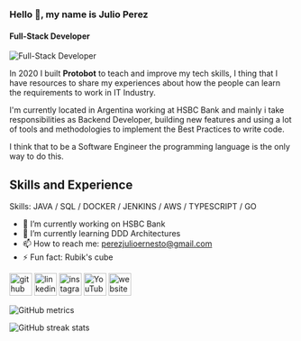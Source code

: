 ### Hello 👋, my name is Julio Perez
#### Full-Stack Developer
![Full-Stack Developer](https://i.imgur.com/K01zeD9.png)

In 2020 I built **Protobot** to teach and improve my tech skills, I thing that I have resources to share my experiences about  how the people can learn the requirements to work in IT Industry.

I'm currently located in Argentina working at HSBC Bank and mainly i take responsibilities as Backend Developer, building new features and using a lot of tools and methodologies to implement the Best Practices to write code.

I think that to be a Software Engineer the programming language is the only way to do this.

## Skills and Experience
Skills: JAVA / SQL / DOCKER / JENKINS / AWS / TYPESCRIPT / GO

- 🔭 I’m currently working on HSBC Bank 
- 🌱 I’m currently learning DDD Architectures 
- 📫 How to reach me: perezjulioernesto@gmail.com 
- ⚡ Fun fact: Rubik's cube 


[<img src='https://cdn.jsdelivr.net/npm/simple-icons@3.0.1/icons/github.svg' alt='github' height='40'>](https://github.com/julioperezdev)  [<img src='https://cdn.jsdelivr.net/npm/simple-icons@3.0.1/icons/linkedin.svg' alt='linkedin' height='40'>](https://www.linkedin.com/in/jperezviloria/)  [<img src='https://cdn.jsdelivr.net/npm/simple-icons@3.0.1/icons/instagram.svg' alt='instagram' height='40'>](https://www.instagram.com/julioperez.dev/)  [<img src='https://cdn.jsdelivr.net/npm/simple-icons@3.0.1/icons/youtube.svg' alt='YouTube' height='40'>](https://www.youtube.com/channel/protobotdev)  [<img src='https://cdn.jsdelivr.net/npm/simple-icons@3.0.1/icons/icloud.svg' alt='website' height='40'>](protobot.dev)  

![GitHub metrics](https://metrics.lecoq.io/julioperezdev)  

![GitHub streak stats](https://github-readme-streak-stats.herokuapp.com/?user=julioperezdev)  

